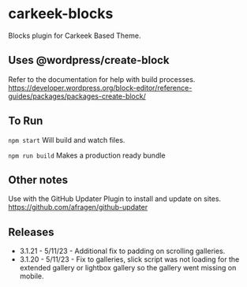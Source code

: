 # carkeek-blocks
Blocks plugin for Carkeek Based Theme.


## Uses @wordpress/create-block
Refer to the documentation for help with build processes.
https://developer.wordpress.org/block-editor/reference-guides/packages/packages-create-block/

## To Run

`npm start`
Will build and watch files.

`npm run build`
Makes a production ready bundle

## Other notes
Use with the GitHub Updater Plugin to install and update on sites. https://github.com/afragen/github-updater

## Releases
 - 3.1.21 - 5/11/23 - Additional fix to padding on scrolling galleries.
 - 3.1.20 - 5/11/23 - Fix to galleries, slick script was not loading for the extended gallery or lightbox gallery so the gallery went missing on mobile.
